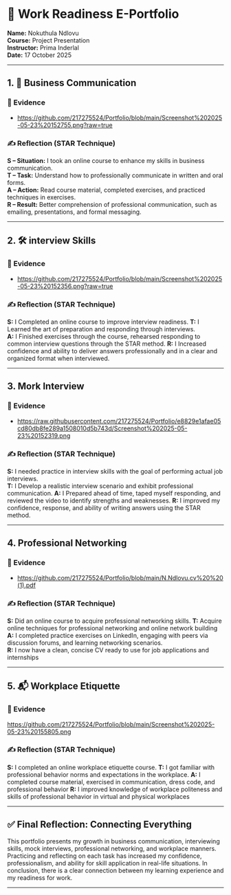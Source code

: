 # 🌟 Work Readiness E-Portfolio

**Name:** Nokuthula Ndlovu  
**Course:** Project Presentation  
**Instructor:** Prima Inderlal  
**Date:** 17 October 2025  

---

## 1. 💼 Business Communication

### 📁 Evidence
- https://github.com/217275524/Portfolio/blob/main/Screenshot%202025-05-23%20152755.png?raw=true

### ✍️ Reflection (STAR Technique)
**S – Situation:** I took an online course to enhance my skills in business communication.   
**T – Task:** Understand how to professionally communicate in written and oral forms.    
**A – Action:** Read course material, completed exercises, and practiced techniques in exercises.  
**R – Result:** Better comprehension of professional communication, such as emailing, presentations, and formal messaging.

---

## 2. 🛠️ interview Skills

### 📁 Evidence
- https://github.com/217275524/Portfolio/blob/main/Screenshot%202025-05-23%20152356.png?raw=true

### ✍️ Reflection (STAR Technique)
**S:** I Completed an online course to improve interview readiness.
**T:** I Learned the art of preparation and responding through interviews.  
**A:** I Finished exercises through the course, rehearsed responding to common interview questions through the STAR method. 
**R:** I Increased confidence and ability to deliver answers professionally and in a clear and organized format when interviewed.

---

## 3. Mork Interview

### 📁 Evidence
- https://raw.githubusercontent.com/217275524/Portfolio/e8829e1afae05cd80db8fe289a1508010d5b743d/Screenshot%202025-05-23%20152319.png

### ✍️ Reflection (STAR Technique)
**S:** I needed practice in interview skills with the goal of performing actual job interviews.  
**T:** I Develop a realistic interview scenario and exhibit professional communication.
**A:** I Prepared ahead of time, taped myself responding, and reviewed the video to identify strengths and weaknesses.
**R:** I improved my confidence, response, and ability of writing answers using the STAR method.

---

## 4. Professional Networking

### 📁 Evidence
- https://github.com/217275524/Portfolio/blob/main/N.Ndlovu.cv%20%20(1).pdf

### ✍️ Reflection (STAR Technique)
**S:** Did an online course to acquire professional networking skills. 
**T:**  Acquire online techniques for professional networking and online network building  
**A:**  I completed practice exercises on LinkedIn, engaging with peers via discussion forums, and learning networking scenarios.   
**R:** I now have a clean, concise CV ready to use for job applications and internships

---

## 5. 📬 Workplace Etiquette

### 📁 Evidence
https://github.com/217275524/Portfolio/blob/main/Screenshot%202025-05-23%20155805.png

### ✍️ Reflection (STAR Technique)
**S:**  I completed an online workplace etiquette course. 
**T:** I got familiar with professional behavior norms and expectations in the workplace. 
**A:** I completed course material, exercised in communication, dress code, and professional behavior 
**R:** I improved knowledge of workplace politeness and skills of professional behavior in virtual and physical workplaces

---

## ✅ Final Reflection: Connecting Everything

This portfolio presents my growth in business communication, interviewing skills, mock interviews, professional networking, and workplace manners.
Practicing and reflecting on each task has increased my confidence, professionalism, and ability for skill application in real-life situations.
In conclusion, there is a clear connection between my learning experience and my readiness for work.


---
